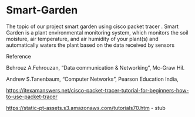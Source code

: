 # Smart-Garden
The topic of our project smart garden  using cisco packet tracer . Smart Garden is a plant environmental monitoring system, which monitors the soil moisture, air temperature, and air humidity of your plant(s) and automatically waters the plant based on the data received by sensors


Reference

Behrouz A.Fehrouzan, “Data communication & Networking”, Mc-Graw Hil.

Andrew S.Tanenbaum, “Computer Networks”, Pearson Education India,

https://itexamanswers.net/cisco-packet-tracer-tutorial-for-beginners-how-to-use-packet-tracer

https://static-pt-assets.s3.amazonaws.com/tutorials70.htm - stub
                    
